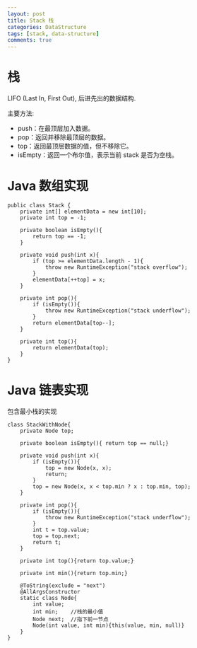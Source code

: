 ```yaml
---
layout: post
title: Stack 栈
categories: DataStructure
tags: [stack, data-structure]
comments: true
---
```



# 栈

LIFO (Last In, First Out), 后进先出的数据结构.

主要方法:

-   push：在最顶层加入数据。
-   pop：返回并移除最顶层的数据。
-   top：返回最顶层数据的值，但不移除它。
-   isEmpty：返回一个布尔值，表示当前 stack 是否为空栈。


# Java 数组实现

    public class Stack {
        private int[] elementData = new int[10];
        private int top = -1;
    
        private boolean isEmpty(){
            return top == -1;
        }
    
        private void push(int x){
            if (top >= elementData.length - 1){
                throw new RuntimeException("stack overflow");
            }
            elementData[++top] = x;
        }
    
        private int pop(){
            if (isEmpty()){
                throw new RuntimeException("stack underflow");
            }
            return elementData[top--];
        }
    
        private int top(){
            return elementData(top);
        }
    }


# Java 链表实现

包含最小栈的实现

    class StackWithNode{
        private Node top;
    
        private boolean isEmpty(){ return top == null;}
    
        private void push(int x){
            if (isEmpty()){
                top = new Node(x, x);
                return;
            }
            top = new Node(x, x < top.min ? x : top.min, top);
        }
    
        private int pop(){
            if (isEmpty()){
                throw new RuntimeException("stack underflow");
            }
            int t = top.value;
            top = top.next;
            return t;
        }
    
        private int top(){return top.value;}
    
        private int min(){return top.min;}
    
        @ToString(exclude = "next")
        @AllArgsConstructor
        static class Node{
            int value;
            int min;    //栈的最小值
            Node next;  //指下前一节点
            Node(int value, int min){this(value, min, null)}
        }
    }

